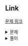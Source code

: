 ## Link
[문제 링크](https://programmers.co.kr/learn/courses/30/lessons/42748)


<details>
    <summary>문제</summary>
    
## 문제 설명

배열 array의 i번째 숫자부터 j번째 숫자까지 자르고 정렬했을 때, k번째에 있는 수를 구하려 합니다.

예를 들어 array가 [1, 5, 2, 6, 3, 7, 4], i = 2, j = 5, k = 3이라면

array의 2번째부터 5번째까지 자르면 [5, 2, 6, 3]입니다.
1에서 나온 배열을 정렬하면 [2, 3, 5, 6]입니다.
2에서 나온 배열의 3번째 숫자는 5입니다.
배열 array, [i, j, k]를 원소로 가진 2차원 배열 commands가 매개변수로 주어질 때,
commands의 모든 원소에 대해 앞서 설명한 연산을 적용했을 때 나온 결과를 배열에 담아 return 하도록 solution 함수를 작성해주세요.

## 제한 사항
- array의 길이는 1 이상 100 이하입니다.
- array의 각 원소는 1 이상 100 이하입니다.
- commands의 길이는 1 이상 50 이하입니다.
- commands의 각 원소는 길이가 3입니다.

## 입출력 예
|         array         | commands                          | return      | 
| :-------------------: | --------------------------------- | :---------: | 
| [1, 5, 2, 6, 3, 7, 4] | [[2, 5, 3], [4, 4, 1], [1, 7, 3]] |  [5, 6, 3]  | 
			
입출력 예 설명
- [1, 5, 2, 6, 3, 7, 4]를 2번째부터 5번째까지 자른 후 정렬합니다. [2, 3, 5, 6]의 세 번째 숫자는 5입니다.
- [1, 5, 2, 6, 3, 7, 4]를 4번째부터 4번째까지 자른 후 정렬합니다. [6]의 첫 번째 숫자는 6입니다.
- [1, 5, 2, 6, 3, 7, 4]를 1번째부터 7번째까지 자릅니다. [1, 2, 3, 4, 5, 6, 7]의 세 번째 숫자는 3입니다.

### 출처 
[출처](https://neerc.ifmo.ru/subregions/northern.html)

</details>

<details>
    <summary>풀이</summary>
    
## 풀이

```javascript 
  return commands
      .map(command =>
        // 배열의 command 시작 자리수와 K번째수를 찾기위해 command의 숫자를 -1 시켜줌
          command.map(num => {
            return num - 1;
          })
      )
      .map(command => {
        //받은 배열의 첫번째자리수에서 끝의자리수까지 자린뒤 숫자대로 정렬한 배열의 자리수를 가져옴
        return array.slice(command[0], command[1]+1).sort((a,b)=>a-b)[[command[2]]]
      });
```    

## 잡담 및 해설 

```javascript 
  return commands
      .map(command =>
          command.map(num => {
            return num - 1;
          })
      )
      .map(command => {
        return array.slice(command[0], command[1]+1).sort()[[command[2]]]
      });
```    
- 처음엔 이렇게 적었었는데 sort() 2번째 케이스에서 자꾸 실패하였다. 
> 그래서 찾아보니 sort() 이런식으로 하면 숫자 순으로 정렬이 잘되길래 sort 이 잘되는 줄 알았지만 
> 아스키코드 순으로 정렬되어 숫자의 크기대로 정렬 되지 않는다고 한다.
> 그래서 숫자의 크기대로 정렬되게 sort 를 바꿔주니 잘작동하였다
> 
- 배열순서를 불러오는건 0,1,2,3 식인데 자리수로 이야기하니깐 헷갈려서 실수를 많이했다.
- command[0], command[1] 이런식보단 명시적으로 적어주는게 좋을것 같다.
```javascript
if(commands.length !== commands.filter(command => command.length === 3).length) return;
``` 
- 2번째 케이스실패 원인이 commands 의 길이 인줄 알고 command 배열의 길이가 3개가 아닌것이 있으면 return 하라고 
  조건도 걸어주었다
   
</details>    